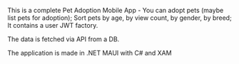 This is a complete Pet Adoption Mobile App - You can adopt pets (maybe list pets for adoption); Sort pets by age, by view count, by gender, by breed; It contains a user JWT factory.

The data is fetched via API from a DB.

The application is made in .NET MAUI with C# and XAM
